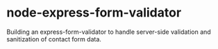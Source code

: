 # node-express-form-validator
Building an express-form-validator to handle server-side validation and sanitization of contact form data.
